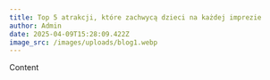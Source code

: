 ```yaml
---
title: Top 5 atrakcji, które zachwycą dzieci na każdej imprezie
author: Admin
date: 2025-04-09T15:28:09.422Z
image_src: /images/uploads/blog1.webp
---
```

C﻿ontent